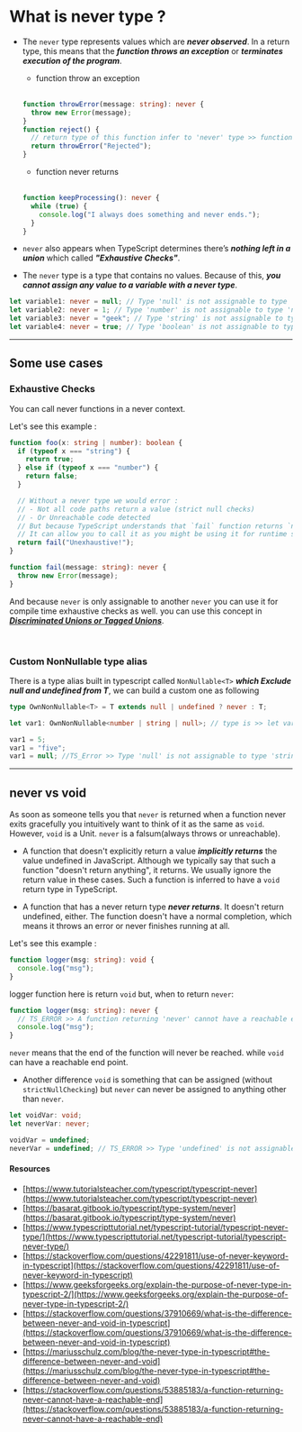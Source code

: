 # What is never type ?

- The `never` type represents values which are **_never observed_**. In a return type, this means that the **_function throws an exception_** or **_terminates execution of the program_**.

  - function throw an exception <br/><br/>

  ```typescript
  function throwError(message: string): never {
    throw new Error(message);
  }
  function reject() {
    // return type of this function infer to 'never' type >> function reject(): never
    return throwError("Rejected");
  }
  ```

  - function never returns <br/><br/>

  ```typescript
  function keepProcessing(): never {
    while (true) {
      console.log("I always does something and never ends.");
    }
  }
  ```

- `never` also appears when TypeScript determines there’s **_nothing left in a union_** which called **_"Exhaustive Checks"_**.

- The `never` type is a type that contains no values. Because of this, **_you cannot assign any value to a variable with a never type_**.

```typescript
let variable1: never = null; // Type 'null' is not assignable to type 'never'
let variable2: never = 1; // Type 'number' is not assignable to type 'never'
let variable3: never = "geek"; // Type 'string' is not assignable to type 'never'
let variable4: never = true; // Type 'boolean' is not assignable to type 'never'
```

<hr />

## Some use cases

### Exhaustive Checks

You can call never functions in a never context.

Let's see this example :

```typescript
function foo(x: string | number): boolean {
  if (typeof x === "string") {
    return true;
  } else if (typeof x === "number") {
    return false;
  }

  // Without a never type we would error :
  // - Not all code paths return a value (strict null checks)
  // - Or Unreachable code detected
  // But because TypeScript understands that `fail` function returns `never`
  // It can allow you to call it as you might be using it for runtime safety / exhaustive checks.
  return fail("Unexhaustive!");
}

function fail(message: string): never {
  throw new Error(message);
}
```

And because `never` is only assignable to another `never` you can use it for compile time exhaustive checks as well. you can use this concept in [**_Discriminated Unions or Tagged Unions_**](https://basarat.gitbook.io/typescript/type-system/discriminated-unions).

<br/>

### Custom NonNullable type alias

There is a type alias built in typescript called `NonNullable<T>` **_which Exclude null and undefined from T_**, we can build a custom one as following

```typescript
type OwnNonNullable<T> = T extends null | undefined ? never : T;

let var1: OwnNonNullable<number | string | null>; // type is >> let var1: string | number

var1 = 5;
var1 = "five";
var1 = null; //TS_Error >> Type 'null' is not assignable to type 'string | number'.ts(2322)
```

<hr/>

## never vs void

As soon as someone tells you that `never` is returned when a function never exits gracefully you intuitively want to think of it as the same as `void`. However, `void` is a Unit. `never` is a falsum(always throws or unreachable).

- A function that doesn't explicitly return a value **_implicitly returns_** the value undefined in JavaScript. Although we typically say that such a function "doesn't return anything", it returns. We usually ignore the return value in these cases. Such a function is inferred to have a `void` return type in TypeScript.

- A function that has a never return type **_never returns_**. It doesn't return undefined, either. The function doesn't have a normal completion, which means it throws an error or never finishes running at all.

Let's see this example :

```typescript
function logger(msg: string): void {
  console.log("msg");
}
```

logger function here is return `void` but, when to return `never`:

```typescript
function logger(msg: string): never {
  // TS_ERROR >> A function returning 'never' cannot have a reachable end point.ts(2534)
  console.log("msg");
}
```

`never` means that the end of the function will never be reached. while `void` can have a reachable end point.

- Another difference `void` is something that can be assigned (without `strictNullChecking`) but `never` can never be assigned to anything other than `never`.

```typescript
let voidVar: void;
let neverVar: never;

voidVar = undefined;
neverVar = undefined; // TS_ERROR >> Type 'undefined' is not assignable to type 'never'.ts(2322)
```

#### Resources

- [https://www.tutorialsteacher.com/typescript/typescript-never](https://www.tutorialsteacher.com/typescript/typescript-never)
- [https://basarat.gitbook.io/typescript/type-system/never](https://basarat.gitbook.io/typescript/type-system/never)
- [https://www.typescripttutorial.net/typescript-tutorial/typescript-never-type/](https://www.typescripttutorial.net/typescript-tutorial/typescript-never-type/)
- [https://stackoverflow.com/questions/42291811/use-of-never-keyword-in-typescript](https://stackoverflow.com/questions/42291811/use-of-never-keyword-in-typescript)
- [https://www.geeksforgeeks.org/explain-the-purpose-of-never-type-in-typescript-2/](https://www.geeksforgeeks.org/explain-the-purpose-of-never-type-in-typescript-2/)
- [https://stackoverflow.com/questions/37910669/what-is-the-difference-between-never-and-void-in-typescript](https://stackoverflow.com/questions/37910669/what-is-the-difference-between-never-and-void-in-typescript)
- [https://mariusschulz.com/blog/the-never-type-in-typescript#the-difference-between-never-and-void](https://mariusschulz.com/blog/the-never-type-in-typescript#the-difference-between-never-and-void)
- [https://stackoverflow.com/questions/53885183/a-function-returning-never-cannot-have-a-reachable-end](https://stackoverflow.com/questions/53885183/a-function-returning-never-cannot-have-a-reachable-end)
